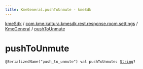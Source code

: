 ```yaml
---
title: KmeGeneral.pushToUnmute - kmeSdk
---
```


[kmeSdk](../../index.html) / [com.kme.kaltura.kmesdk.rest.response.room.settings](../index.html) / [KmeGeneral](index.html) / [pushToUnmute](./push-to-unmute.html)

# pushToUnmute

`@SerializedName("push_to_unmute") val pushToUnmute: `[`String`](https://kotlinlang.org/api/latest/jvm/stdlib/kotlin/-string/index.html)`?`